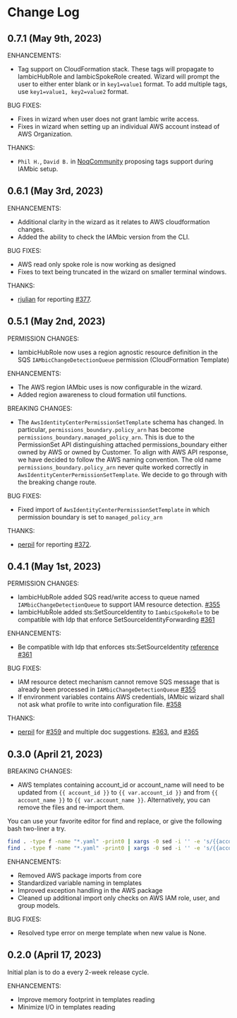 
# Change Log

## 0.7.1 (May 9th, 2023)

ENHANCEMENTS:

* Tag support on CloudFormation stack. These tags will propagate to IambicHubRole and
IambicSpokeRole created. Wizard will prompt the user to either enter blank or
in `key1=value1` format. To add multiple tags, use `key1=value1, key2=value2` format.

BUG FIXES:

* Fixes in wizard when user does not grant Iambic write access.
* Fixes in wizard when setting up an individual AWS account instead of AWS Organization.

THANKS:

* `Phil H.`, `David B.` in [NoqCommunity](https://noqcommunity.slack.com/archives/C02P9E8BDK6/p1683275443604049) proposing tags support during IAMbic setup.

## 0.6.1 (May 3rd, 2023)

ENHANCEMENTS:

* Additional clarity in the wizard as it relates to AWS cloudformation changes.
* Added the ability to check the IAMbic version from the CLI.

BUG FIXES:

* AWS read only spoke role is now working as designed
* Fixes to text being truncated in the wizard on smaller terminal windows.

THANKS:

* [rjulian](https://github.com/rjulian) for reporting [#377](https://github.com/noqdev/iambic/pull/377).

## 0.5.1 (May 2nd, 2023)

PERMISSION CHANGES:

* IambicHubRole now uses a region agnostic resource definition in the SQS `IAMbicChangeDetectionQueue` permission (CloudFormation Template)

ENHANCEMENTS:

* The AWS region IAMbic uses is now configurable in the wizard.
* Added region awareness to cloud formation util functions.

BREAKING CHANGES:

* The `AwsIdentityCenterPermissionSetTemplate` schema has changed. In particular, `permissions_boundary.policy_arn` has become `permissions_boundary.managed_policy_arn`. This is due to the PermissionSet API distinguishing attached
permissions_boundary either owned by AWS or owned by Customer. To align with AWS API response, we have decided
to follow the AWS naming convention. The old name `permissions_boundary.policy_arn` never quite worked correctly
in `AwsIdentityCenterPermissionSetTemplate`. We decide to go through with the breaking change route.

BUG FIXES:

* Fixed import of `AwsIdentityCenterPermissionSetTemplate` in which permission boundary is set to `managed_policy_arn`

THANKS:

* [perpil](https://github.com/perpil) for reporting [#372](https://github.com/noqdev/iambic/issues/372).

## 0.4.1 (May 1st, 2023)

PERMISSION CHANGES:
* IambicHubRole added SQS read/write access to queue named `IAMbicChangeDetectionQueue` to support IAM resource detection. [#355](https://github.com/noqdev/iambic/pull/355)
* IambicHubRole added sts:SetSourceIdentity to `IambicSpokeRole` to be compatible with Idp that enforce SetSourceIdentityForwarding [#361](https://github.com/noqdev/iambic/pull/361)

ENHANCEMENTS:
* Be compatible with Idp that enforces sts:SetSourceIdentity [reference](https://docs.aws.amazon.com/IAM/latest/UserGuide/id_credentials_temp_control-access_monitor.html) [#361](https://github.com/noqdev/iambic/pull/361)

BUG FIXES:
* IAM resource detect mechanism cannot remove SQS message that is already been processed in `IAMbicChangeDetectionQueue` [#355](https://github.com/noqdev/iambic/pull/355)
* If environment variables contains AWS credentials, IAMbic wizard shall not ask what profile to write into configuration file. [#358](https://github.com/noqdev/iambic/pull/358)

THANKS:
* [perpil](https://github.com/perpil) for [#359](https://github.com/noqdev/iambic/pull/359) and multiple doc suggestions. [#363](https://github.com/noqdev/iambic/pull/363), and [#365](https://github.com/noqdev/iambic/pull/365)

## 0.3.0 (April 21, 2023)

BREAKING CHANGES:
* AWS templates containing account_id or account_name will need to be updated from `{{ account_id }}` to `{{ var.account_id }}` and from `{{ account_name }}` to `{{ var.account_name }}`. Alternatively, you can remove the files and re-import them.

You can use your favorite editor for find and replace, or give the following bash two-liner a try.

```bash
find . -type f -name "*.yaml" -print0 | xargs -0 sed -i '' -e 's/{{account_id}}/{{var.account_id}}/g'
find . -type f -name "*.yaml" -print0 | xargs -0 sed -i '' -e 's/{{account_name}}/{{var.account_name}}/g'
```

ENHANCEMENTS:
* Removed AWS package imports from core
* Standardized variable naming in templates
* Improved exception handling in the AWS package
* Cleaned up additional import only checks on AWS IAM role, user, and group models.

BUG FIXES:
* Resolved type error on merge template when new value is None.



## 0.2.0 (April 17, 2023)

Initial plan is to do a every 2-week release cycle.

ENHANCEMENTS:
* Improve memory footprint in templates reading
* Minimize I/O in templates reading

